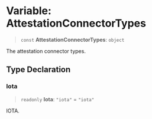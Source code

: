 # Variable: AttestationConnectorTypes

> `const` **AttestationConnectorTypes**: `object`

The attestation connector types.

## Type Declaration

### Iota

> `readonly` **Iota**: `"iota"` = `"iota"`

IOTA.
